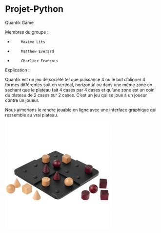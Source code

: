 # Projet-Python

Quantik Game

 

Membres du groupe :

-         Maxime Lits

-         Matthew Everard

-         Charlier François


Explication :

Quantik est un jeu de société tel que puissance 4 ou le but d’aligner 4 formes différentes soit en vertical, horizontal ou dans une même zone en sachant que le plateau fait 4 cases par 4 cases et qu’une zone est un coin du plateau de 2 cases sur 2 cases. C’est un jeu qui se joue à un joueur contre un joueur.

Nous aimerions le rendre jouable en ligne avec une interface graphique qui ressemble au vrai plateau.

<img src="imgs/quantik.jpg" alt="alt text" width="350" height="350">
